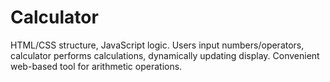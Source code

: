 # Calculator
 HTML/CSS structure, JavaScript logic. Users input numbers/operators, calculator performs calculations, dynamically updating display. Convenient web-based tool for arithmetic operations.
